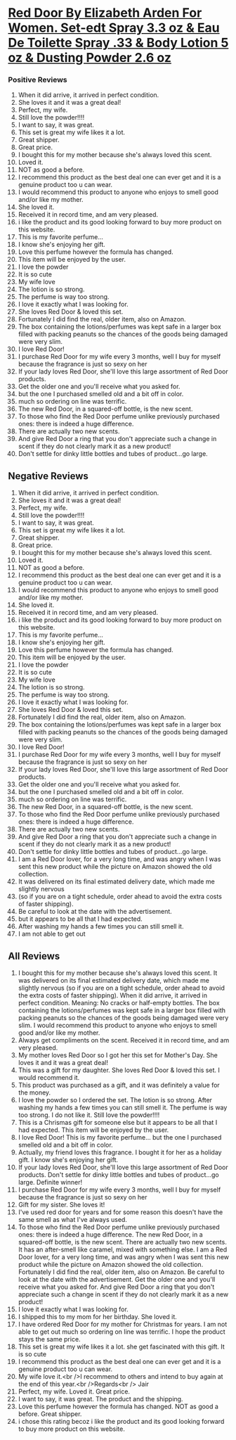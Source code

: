 # [Red Door By Elizabeth Arden For Women. Set-edt Spray 3.3 oz &amp; Eau De Toilette Spray .33 &amp; Body Lotion 5 oz &amp; Dusting Powder 2.6 oz](https://products.checkmycream.com/products/Red-Door-By-Elizabeth-Arden-For-Women.-Set-edt-Spray-3.3-oz-and-Eau-De-Toilette-Spray-.33-and-Body-Lotion-5-oz-and-Dusting-Powder-2.6-oz.html)

### Positive Reviews

<ol>
      <li>When it did arrive, it arrived in perfect condition.</li>
      <li>She loves it and it was a great deal!</li>
      <li>Perfect, my wife.</li>
      <li>Still love the powder!!!!</li>
      <li>I want to say, it was great.</li>
      <li>This set is great my wife likes it a lot.</li>
      <li>Great shipper.</li>
      <li>Great price.</li>
      <li>I bought this for my mother because she&#x27;s always loved this scent.</li>
      <li>Loved it.</li>
      <li>NOT as good a before.</li>
      <li>I recommend this product as the best deal one can ever get and it is  a genuine product too u can wear.</li>
      <li>I would recommend this product to anyone who enjoys to smell good and/or like my mother.</li>
      <li>She loved it.</li>
      <li>Received it in record time, and am very pleased.</li>
      <li>i like the product and its good looking forward to buy more product on this website.</li>
      <li>This is my favorite perfume...</li>
      <li>I know she&#x27;s enjoying her gift.</li>
      <li>Love this perfume however the formula has changed.</li>
      <li>This item will be enjoyed by the user.</li>
      <li>I love the powder</li>
      <li>It is so cute</li>
      <li>My wife love</li>
      <li>The lotion is so strong.  </li>
      <li>The perfume is way too strong.  </li>
      <li>I love it exactly what I was looking for.</li>
      <li>She loves Red Door &amp; loved this set.</li>
      <li>Fortunately I did find the real, older item, also on Amazon.</li>
      <li>The box containing the lotions/perfumes was kept safe in a larger box filled with packing peanuts so the chances of the goods being damaged were very slim.   </li>
      <li>I love Red Door!</li>
      <li>I purchase Red Door for my wife every 3 months, well I buy for myself because the fragrance is just so sexy on her</li>
      <li>If your lady loves Red Door, she&#x27;ll love this large assortment of Red Door products.</li>
      <li>Get the older one and you&#x27;ll receive what you asked for.</li>
      <li>but the one I purchased smelled old and a bit off in color.</li>
      <li>much so ordering on line was terrific.  </li>
      <li>The new Red Door, in a squared-off bottle, is the new scent.</li>
      <li>To those who find the Red Door perfume unlike previously purchased ones: there is indeed a huge difference.</li>
      <li>There are actually two new scents.</li>
      <li>And give Red Door a ring that you don&#x27;t appreciate such a change in scent if they do not clearly mark it as a new product!</li>
      <li>Don&#x27;t settle for dinky little bottles and tubes of product...go large.</li>
</ol>


<h2>Negative Reviews</h2>
<ol>
<li> When it did arrive, it arrived in perfect condition.</li>
<li> She loves it and it was a great deal!</li>
<li> Perfect, my wife.</li>
<li> Still love the powder!!!!</li>
<li> I want to say, it was great.</li>
<li> This set is great my wife likes it a lot.</li>
<li> Great shipper.</li>
<li> Great price.</li>
<li> I bought this for my mother because she&#x27;s always loved this scent.</li>
<li> Loved it.</li>
<li> NOT as good a before.</li>
<li> I recommend this product as the best deal one can ever get and it is  a genuine product too u can wear.</li>
<li> I would recommend this product to anyone who enjoys to smell good and/or like my mother.</li>
<li> She loved it.</li>
<li> Received it in record time, and am very pleased.</li>
<li> i like the product and its good looking forward to buy more product on this website.</li>
<li> This is my favorite perfume...</li>
<li> I know she&#x27;s enjoying her gift.</li>
<li> Love this perfume however the formula has changed.</li>
<li> This item will be enjoyed by the user.</li>
<li> I love the powder</li>
<li> It is so cute</li>
<li> My wife love</li>
<li> The lotion is so strong.  </li>
<li> The perfume is way too strong.  </li>
<li> I love it exactly what I was looking for.</li>
<li> She loves Red Door &amp; loved this set.</li>
<li> Fortunately I did find the real, older item, also on Amazon.</li>
<li> The box containing the lotions/perfumes was kept safe in a larger box filled with packing peanuts so the chances of the goods being damaged were very slim.   </li>
<li> I love Red Door!</li>
<li> I purchase Red Door for my wife every 3 months, well I buy for myself because the fragrance is just so sexy on her</li>
<li> If your lady loves Red Door, she&#x27;ll love this large assortment of Red Door products.</li>
<li> Get the older one and you&#x27;ll receive what you asked for.</li>
<li> but the one I purchased smelled old and a bit off in color.</li>
<li> much so ordering on line was terrific.  </li>
<li> The new Red Door, in a squared-off bottle, is the new scent.</li>
<li> To those who find the Red Door perfume unlike previously purchased ones: there is indeed a huge difference.</li>
<li> There are actually two new scents.</li>
<li> And give Red Door a ring that you don&#x27;t appreciate such a change in scent if they do not clearly mark it as a new product!</li>
<li> Don&#x27;t settle for dinky little bottles and tubes of product...go large.</li>
<li> I am a Red Door lover, for a very long time, and was angry when I was sent this new product while the picture on Amazon showed the old collection.</li>
<li> It was delivered on its final estimated delivery date, which made me slightly nervous</li>
<li> (so if you are on a tight schedule, order ahead to avoid the extra costs of faster shipping).</li>
<li> Be careful to look at the date with the advertisement.</li>
<li> but it appears to be all that I had expected.  </li>
<li> After washing my hands a few times you can still smell it.  </li>
<li> I am not able to get out</li>
</ol>

<h2>All Reviews</h2>

<ol>
    <li> I bought this for my mother because she&#x27;s always loved this scent. It was delivered on its final estimated delivery date, which made me slightly nervous (so if you are on a tight schedule, order ahead to avoid the extra costs of faster shipping). When it did arrive, it arrived in perfect condition. Meaning: No cracks or half-empty bottles. The box containing the lotions/perfumes was kept safe in a larger box filled with packing peanuts so the chances of the goods being damaged were very slim.   I would recommend this product to anyone who enjoys to smell good and/or like my mother.</li>
    <li> Always get compliments on the scent.   Received it in record time, and am very pleased.</li>
    <li> My mother loves Red Door so I got her this set for Mother&#x27;s Day.  She loves it and it was a great deal!</li>
    <li> This was a gift for my daughter.  She loves Red Door &amp; loved this set. I would recommend it.</li>
    <li> This product was purchased as a gift, and it was definitely a value for the money.</li>
    <li> I love the powder so I ordered the set.  The lotion is so strong.  After washing my hands a few times you can still smell it.  The perfume is way too strong.  I do not like it.  Still love the powder!!!!</li>
    <li> This is a Chrismas gift for someone else but it appears to be all that I had expected.  This item will be enjoyed by the user.</li>
    <li> I love Red Door! This is my favorite perfume... but the one I purchased smelled old and a bit off in color.</li>
    <li> Actually, my friend loves this fragrance. I bought it for her as a holiday gift. I know she&#x27;s enjoying her gift.</li>
    <li> If your lady loves Red Door, she&#x27;ll love this large assortment of Red Door products. Don&#x27;t settle for dinky little bottles and tubes of product...go large. Definite winner!</li>
    <li> I purchase Red Door for my wife every 3 months, well I buy for myself because the fragrance is just so sexy on her</li>
    <li> Gift for my sister. She loves it!</li>
    <li> I&#x27;ve used red door for years and for some reason this doesn&#x27;t have the same smell as what I&#x27;ve always used.</li>
    <li> To those who find the Red Door perfume unlike previously purchased ones: there is indeed a huge difference. The new Red Door, in a squared-off bottle, is the new scent. There are actually two new scents. It has an after-smell like caramel, mixed with something else. I am a Red Door lover, for a very long time, and was angry when I was sent this new product while the picture on Amazon showed the old collection. Fortunately I did find the real, older item, also on Amazon. Be careful to look at the date with the advertisement. Get the older one and you&#x27;ll receive what you asked for. And give Red Door a ring that you don&#x27;t appreciate such a change in scent if they do not clearly mark it as a new product!</li>
    <li> I love it exactly what I was looking for.</li>
    <li> I shipped this to my mom for her birthday.  She loved it.</li>
    <li> I have ordered Red Door for my mother for Christmas for years.  I am not able to get out much so ordering on line was terrific.  I hope the product stays the same price.</li>
    <li> This set is great my wife likes it a lot. she get fascinated with this gift. It is so cute</li>
    <li> I recommend this product as the best deal one can ever get and it is  a genuine product too u can wear.</li>
    <li> My wife love it.&lt;br /&gt;I recommend to others and intend to buy again at the end of this year.&lt;br /&gt;Regards&lt;br /&gt;  Jair</li>
    <li> Perfect, my wife. Loved it. Great price.</li>
    <li> I want to say, it was great. The product and the shipping.</li>
    <li> Love this perfume however the formula has changed. NOT as good a before. Great shipper.</li>
    <li> i chose this rating becoz i like the product and its good looking forward to buy more product on this website.</li>
</ol>




